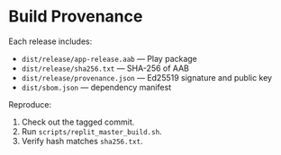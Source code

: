 # Build Provenance

Each release includes:
- `dist/release/app-release.aab` — Play package
- `dist/release/sha256.txt` — SHA-256 of AAB
- `dist/release/provenance.json` — Ed25519 signature and public key
- `dist/sbom.json` — dependency manifest

Reproduce:
1. Check out the tagged commit.
2. Run `scripts/replit_master_build.sh`.
3. Verify hash matches `sha256.txt`.
